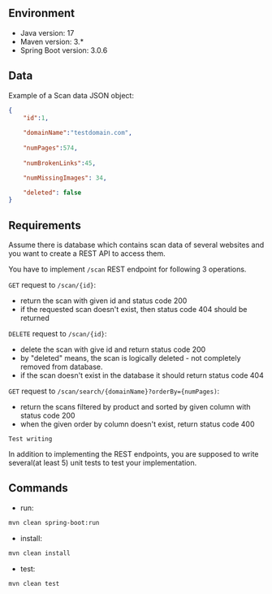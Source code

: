 ## Environment
- Java version: 17
- Maven version: 3.*
- Spring Boot version: 3.0.6

## Data
Example of a Scan data JSON object:
```json
{
    "id":1,
    
    "domainName":"testdomain.com",
    
    "numPages":574,
    
    "numBrokenLinks":45,

    "numMissingImages": 34,

    "deleted": false
}
```

## Requirements
Assume there is database which contains scan data of several websites and you want to create a REST API to access them.


You have to implement `/scan` REST endpoint for following 3 operations.

`GET` request to `/scan/{id}`:
* return the scan with given id and status code 200
* if the requested scan doesn't exist, then status code 404 should be returned

`DELETE` request to `/scan/{id}`:
* delete the scan with give id and return status code 200
* by "deleted" means, the scan is logically deleted - not completely removed from database.
* if the scan doesn't exist in the database it should return status code 404


`GET` request to `/scan/search/{domainName}?orderBy={numPages)`:
* return the scans filtered by product and sorted by given column with status code 200
* when the given order by column doesn't exist, return status code 400
 
`Test writing`

In addition to implementing the REST endpoints, you are supposed to write several(at least 5) unit tests to test your implementation.


## Commands
- run: 
```bash
mvn clean spring-boot:run
```
- install: 
```bash
mvn clean install
```
- test: 
```bash
mvn clean test
```